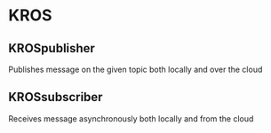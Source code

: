 # KROS

## KROSpublisher
Publishes message on the given topic both locally and over the cloud


## KROSsubscriber
Receives message asynchronously both locally and from the cloud